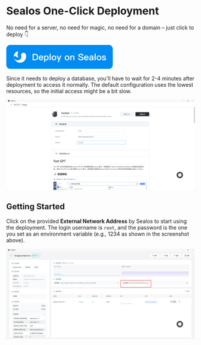 # Sealos One-Click Deployment

No need for a server, no need for magic, no need for a domain – just click to deploy 👇

[![](https://raw.githubusercontent.com/labring-actions/templates/main/Deploy-on-Sealos.svg)](https://cloud.sealos.io/?openapp=system-fastdeploy%3FtemplateName%3Dfastgpt)

Since it needs to deploy a database, you'll have to wait for 2-4 minutes after deployment to access it normally. The default configuration uses the lowest resources, so the initial access might be a bit slow.

![Sealos Deployment](./imgs/sealos1.png)

## Getting Started

Click on the provided **External Network Address** by Sealos to start using the deployment. The login username is `root`, and the password is the one you set as an environment variable (e.g., 1234 as shown in the screenshot above).

![Sealos Login](./imgs/sealos3.png)